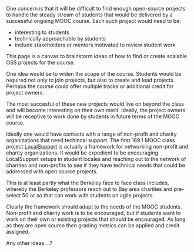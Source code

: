 One concern is that it will be difficult to find enough open-source
projects to handle the steady stream of students that would be delivered
by a successful ongoing MOOC course. Each such project would need to be:

* interesting to students
* technically approachable by students
* include stakeholders or mentors motivated to review student work

This page is a canvas to brainstorm ideas of how to find or create
scalable OSS projects for the course.

One idea would be to widen the scope of the course. Students would be
required not only to join projects, but also to create and lead projects.
Perhaps the course could offer multiple tracks or additional credit for
project owners.

The most succesful of these new projects would live on beyond the class
and will become interesting on their own merit. Ideally, the project
owners will be receptive to work done by students in future terms of the
MOOC course.

Ideally one would have contacts with a range of non-profit and charity organizations
that need techincal support.  The first 169.1 MOOC class project [LocalSupport](http://harrowcn.org.uk)
is actually a framework for networking non-profit and charity organizations.  It
would be expedient to be encouraging LocalSupport setups in student locales and 
reaching out to the network of charities and non-profits to see if they have
technical needs that could be addressed with open source projects.

This is at least partly what the Berkeley face to face class includes, whereby 
the Berkeley professors reach out to Bay area charities and pre-select 50 or so
that can work with students on agile projects.

Clearly the framework should adapt to the needs of the MOOC students.  Non-profit and
charity work is to be encouraged, but if students want to work on their own or existing
projects that should be encouraged.  As long as they are open source then grading metrics 
can be applied and credit assigned.

Any other ideas ...?
